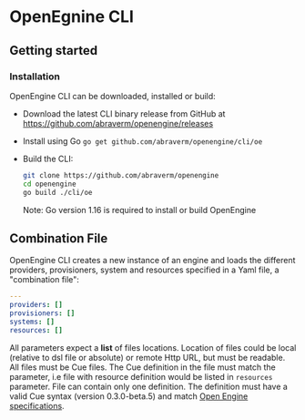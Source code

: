 # OpenEgnine CLI
## Getting started
### Installation
OpenEngine CLI can be downloaded, installed or build:
  - Download the latest CLI binary release from GitHub at https://github.com/abraverm/openengine/releases
  - Install using Go `go get github.com/abraverm/openengine/cli/oe`
    

  - Build the CLI:
    ```bash
    git clone https://github.com/abraverm/openengine
    cd openengine
    go build ./cli/oe
    ```
    

    Note: Go version 1.16 is required to install or build OpenEngine

## Combination File

OpenEngine CLI creates a new instance of an engine and loads the different providers, provisioners, system and resources
specified in a Yaml file, a "combination file":

```yaml
---
providers: []
provisioners: []
systems: []
resources: []
```

All parameters expect a **list** of files locations. Location of files could be local (relative to dsl file or absolute)
or remote Http URL, but must be readable. All files must be Cue files. The Cue definition in the file must match the
parameter, i.e file with resource definition would be listed in `resources` parameter. File can contain only one
definition. The definition must have a valid Cue syntax (version 0.3.0-beta.5) and
match [Open Engine specifications](../../engine/spec.cue).
